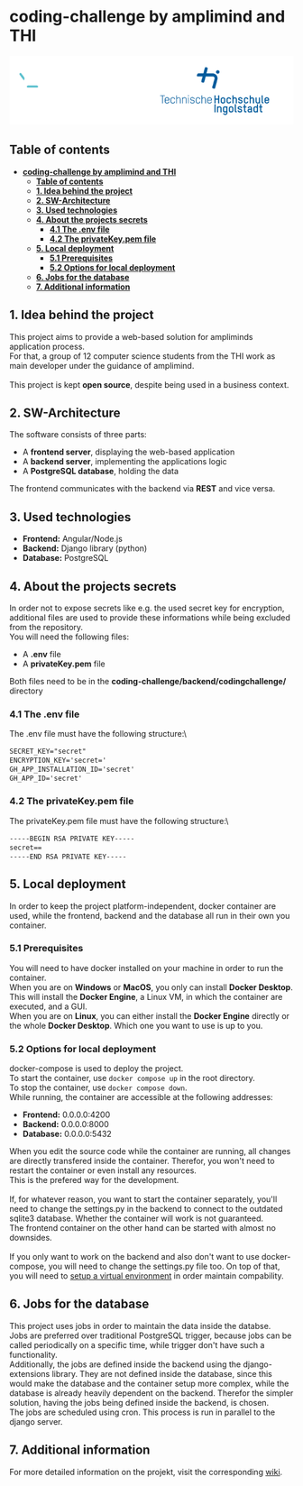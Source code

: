 # **coding-challenge by amplimind and THI**
![thi&amplimind_logo](./readme_assets/cc_logos.png)

## **Table of contents**
- [**coding-challenge by amplimind and THI**](#coding-challenge-by-amplimind-and-thi)
  - [**Table of contents**](#table-of-contents)
  - [**1. Idea behind the project**](#1-idea-behind-the-project)
  - [**2. SW-Architecture**](#2-sw-architecture)
  - [**3. Used technologies**](#3-used-technologies)
  - [**4. About the projects secrets**](#4-about-the-projects-secrets)
    - [**4.1 The .env file**](#41-the-env-file)
    - [**4.2 The privateKey.pem file**](#42-the-privatekeypem-file)
  - [**5. Local deployment**](#5-local-deployment)
    - [**5.1 Prerequisites**](#51-prerequisites)
    - [**5.2 Options for local deployment**](#52-options-for-local-deployment)
  - [**6. Jobs for the database**](#6-jobs-for-the-database)
  - [**7. Additional information**](#7-additional-information)


## **1. Idea behind the project**
This project aims to provide a web-based solution for ampliminds application process.\
For that, a group of 12 computer science students from the THI work as main developer under the guidance of amplimind.\
\
This project is kept **open source**, despite being used in a business context.


## **2. SW-Architecture**
The software consists of three parts:
- A **frontend server**, displaying the web-based application
- A **backend server**, implementing the applications logic
- A **PostgreSQL database**, holding the data 

The frontend communicates with the backend via **REST** and vice versa.

## **3. Used technologies**
- **Frontend:** Angular/Node.js
- **Backend:** Django library (python)
- **Database:** PostgreSQL

## **4. About the projects secrets**
In order not to expose secrets like e.g. the used secret key for encryption, additional files are used to provide these informations while being excluded from the repository.\
You will need the following files:
- A **.env** file 
- A **privateKey.pem** file

Both files need to be in the **coding-challenge/backend/codingchallenge/** directory

### **4.1 The .env file**
The .env file must have the following structure:\
```
SECRET_KEY="secret"
ENCRYPTION_KEY='secret='
GH_APP_INSTALLATION_ID='secret'
GH_APP_ID='secret'
```

### **4.2 The privateKey.pem file**
The privateKey.pem file must have the following structure:\
```
-----BEGIN RSA PRIVATE KEY-----
secret==
-----END RSA PRIVATE KEY-----
```

## **5. Local deployment**
In order to keep the project platform-independent, docker container are used, while the frontend, backend and the database all run in their own you container.

### **5.1 Prerequisites**
You will need to have docker installed on your machine in order to run the container.\
When you are on **Windows** or **MacOS**, you only can install **Docker Desktop**. This will install the **Docker Engine**, a Linux VM, in which the container are executed, and a GUI.\
When you are on **Linux**, you can either install the **Docker Engine** directly or the whole **Docker Desktop**. Which one you want to use is up to you.

### **5.2 Options for local deployment**
docker-compose is used to deploy the project.\
To start the container, use `docker compose up` in the root directory.\
To stop the container, use `docker compose down`.\
While running, the container are accessible at the following addresses:
- **Frontend:** 0.0.0.0:4200
- **Backend:** 0.0.0.0:8000
- **Database:** 0.0.0.0:5432

When you edit the source code while the container are running, all changes are directly transfered inside the container. Therefor, you won't need to restart the container or even install any resources.\
This is the prefered way for the development.\
\
If, for whatever reason, you want to start the container separately, you'll need to change the settings.py in the backend to connect to the outdated sqlite3 database. Whether the container will work is not guaranteed.\
The frontend container on the other hand can be started with almost no downsides.\
\
If you only want to work on the backend and also don't want to use docker-compose, you will need to change the settings.py file too. On top of that, you will need to [setup a virtual environment](https://github.com/ampcc/coding-challenge/wiki/Virual-Environment-Setup) in order maintain compability.

## **6. Jobs for the database**
This project uses jobs in order to maintain the data inside the databse.\
Jobs are preferred over traditional PostgreSQL trigger, because jobs can be called periodically on a specific time, while trigger don't have such a functionality.\
Additionally, the jobs are defined inside the backend using the django-extensions library. They are not defined inside the database, since this would make the database and the container setup more complex, while the database is already heavily dependent on the backend. Therefor the simpler solution, having the jobs being defined inside the backend, is chosen.\
The jobs are scheduled using cron. This process is run in parallel to the django server.

## **7. Additional information**
For more detailed information on the projekt, visit the corresponding [wiki](https://github.com/ampcc/coding-challenge/wiki).
